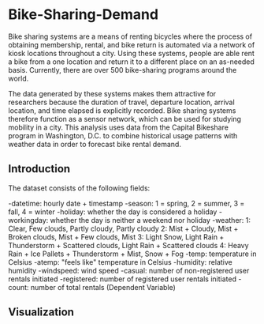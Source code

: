 # Bike-Sharing-Demand

Bike sharing systems are a means of renting bicycles where the process of obtaining membership, rental, and bike return is automated via a network of kiosk locations throughout a city. Using these systems, people are able rent a bike from a one location and return it to a different place on an as-needed basis. Currently, there are over 500 bike-sharing programs around the world.

The data generated by these systems makes them attractive for researchers because the duration of travel, departure location, arrival location, and time elapsed is explicitly recorded. Bike sharing systems therefore function as a sensor network, which can be used for studying mobility in a city. This analysis uses data from the Capital Bikeshare program in Washington, D.C. to combine historical usage patterns with weather data in order to forecast bike rental demand.

## Introduction

The dataset consists of the following fields: 


-datetime: hourly date + timestamp
-season: 1 = spring, 2 = summer, 3 = fall, 4 = winter
-holiday: whether the day is considered a holiday
-workingday: whether the day is neither a weekend nor holiday
-weather:
	1: Clear, Few clouds, Partly cloudy, Partly cloudy
	2: Mist + Cloudy, Mist + Broken clouds, Mist + Few clouds, Mist
	3: Light Snow, Light Rain + Thunderstorm + Scattered clouds, Light Rain + Scattered clouds
	4: Heavy Rain + Ice Pallets + Thunderstorm + Mist, Snow + Fog
-temp: temperature in Celsius
-atemp: "feels like" temperature in Celsius
-humidity: relative humidity
-windspeed: wind speed
-casual: number of non-registered user rentals initiated
-registered: number of registered user rentals initiated
-count: number of total rentals (Dependent Variable)

## Visualization

